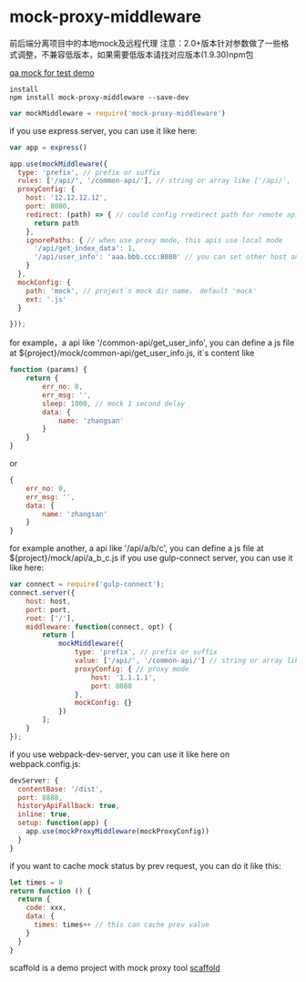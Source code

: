 # mock-proxy-middleware
前后端分离项目中的本地mock及远程代理
注意：2.0+版本针对参数做了一些格式调整，不兼容低版本，如果需要低版本请找对应版本(1.9.30)npm包

[qa mock for test demo](https://github.com/zhangshaolong/mock-proxy-tool "mock demo")

    install
    npm install mock-proxy-middleware --save-dev

```javascript
var mockMiddleware = require('mock-proxy-middleware')
```
if you use express server, you can use it like here:
```javascript
var app = express()

app.use(mockMiddleware({
  type: 'prefix', // prefix or suffix
  rules: ['/api/', '/common-api/'], // string or array like ['/api/', ...]
  proxyConfig: {
    host: '12.12.12.12',
    port: 8080,
    redirect: (path) => { // could config rredirect path for remote api
      return path
    },
    ignorePaths: { // when use proxy mode, this apis use local mode
      '/api/get_index_data': 1,
      '/api/user_info': 'aaa.bbb.ccc:8080' // you can set other host and port for muti porxy mode
    }
  },
  mockConfig: {
    path: 'mock', // project`s mock dir name， default 'mock'
    ext: '.js'
  }

}));
```
for example，a api like '/common-api/get_user_info', you can define a js file at
${project}/mock/common-api/get_user_info.js, it`s content like
```javascript
function (params) {
    return {
        err_no: 0,
        err_msg: '',
        sleep: 1000, // mock 1 second delay
        data: {
            name: 'zhangsan'
        }
    }
}
```
or
```javascript
{
    err_no: 0,
    err_msg: '',
    data: {
        name: 'zhangsan'
    }
}
```
for example another, a api like '/api/a/b/c', you can define a js file at
${project}/mock/api/a_b_c.js
if you use gulp-connect server, you can use it like here:
```javascript
var connect = require('gulp-connect');
connect.server({
    host: host,
    port: port,
    root: ['/'],
    middleware: function(connect, opt) {
        return [
            mockMiddleware({
                type: 'prefix', // prefix or suffix
                value: ['/api/', '/common-api/'] // string or array like ['/api/', ...],
                proxyConfig: { // proxy mode
                    host: '1.1.1.1',
                    port: 8080
                },
                mockConfig: {}
            })
        ];
    }
});
```
if you use webpack-dev-server, you can use it like here on webpack.config.js:
```javascript
devServer: {
  contentBase: '/dist',
  port: 8888,
  historyApiFallback: true,
  inline: true,
  setup: function(app) {
    app.use(mockProxyMiddleware(mockProxyConfig))
  }
}
```
if you want to cache mock status by prev request, you can do it like this:
```javascript
let times = 0
return function () {
  return {
    code: xxx,
    data: {
      times: times++ // this can cache prev value
    }
  }
}
```
scaffold is a demo project with mock proxy tool [scaffold](https://github.com/zhangshaolong/scaffold "scaffold lib")
